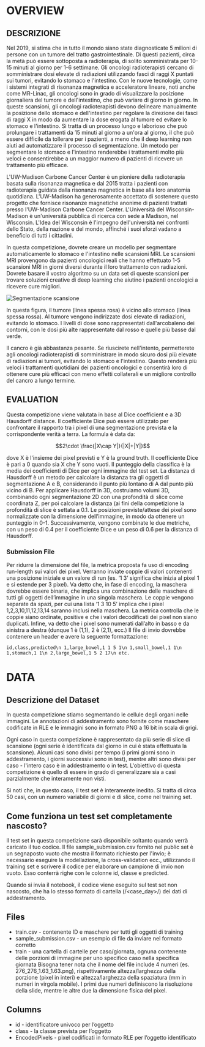 # OVERVIEW

## DESCRIZIONE

Nel 2019, si stima che in tutto il mondo siano state diagnosticate 5 milioni di persone con un tumore del tratto gastrointestinale. Di questi pazienti, circa la metà può essere sottoposta a radioterapia, di solito somministrata per 10-15 minuti al giorno per 1-6 settimane. Gli oncologi radioterapisti cercano di somministrare dosi elevate di radiazioni utilizzando fasci di raggi X puntati sui tumori, evitando lo stomaco e l'intestino. Con le nuove tecnologie, come i sistemi integrati di risonanza magnetica e acceleratore lineare, noti anche come MR-Linac, gli oncologi sono in grado di visualizzare la posizione giornaliera del tumore e dell'intestino, che può variare di giorno in giorno. In queste scansioni, gli oncologi radioterapisti devono delineare manualmente la posizione dello stomaco e dell'intestino per regolare la direzione dei fasci di raggi X in modo da aumentare la dose erogata al tumore ed evitare lo stomaco e l'intestino. Si tratta di un processo lungo e laborioso che può prolungare i trattamenti da 15 minuti al giorno a un'ora al giorno, il che può essere difficile da tollerare per i pazienti, a meno che il deep learning non aiuti ad automatizzare il processo di segmentazione. Un metodo per segmentare lo stomaco e l'intestino renderebbe i trattamenti molto più veloci e consentirebbe a un maggior numero di pazienti di ricevere un trattamento più efficace.

L'UW-Madison Carbone Cancer Center è un pioniere della radioterapia basata sulla risonanza magnetica e dal 2015 tratta i pazienti con radioterapia guidata dalla risonanza magnetica in base alla loro anatomia quotidiana. L'UW-Madison ha generosamente accettato di sostenere questo progetto che fornisce risonanze magnetiche anonime di pazienti trattati presso l'UW-Madison Carbone Cancer Center. L'Università del Wisconsin-Madison è un'università pubblica di ricerca con sede a Madison, nel Wisconsin. L'Idea del Wisconsin è l'impegno dell'università nei confronti dello Stato, della nazione e del mondo, affinché i suoi sforzi vadano a beneficio di tutti i cittadini.

In questa competizione, dovrete creare un modello per segmentare automaticamente lo stomaco e l'intestino nelle scansioni MRI. Le scansioni MRI provengono da pazienti oncologici reali che hanno effettuato 1-5 scansioni MRI in giorni diversi durante il loro trattamento con radiazioni. Dovrete basare il vostro algoritmo su un data set di queste scansioni per trovare soluzioni creative di deep learning che aiutino i pazienti oncologici a ricevere cure migliori.

![Segmentazione scansione](https://lh5.googleusercontent.com/zbBUgbj1jyZxyu3r1vr5zKKr8yK1hSdwAM3HpD_n6j2W-5-wKP3ZRusi_3yskSgnC-tMRKqOEtLycbLkTWCJAUe4Cylv_VsW81DYI4ray02uZLeSnlzAuZRIU7L2Q0KURYSMqFI)

In questa figura, il tumore (linea spessa rosa) è vicino allo stomaco (linea spessa rossa). Al tumore vengono indirizzate dosi elevate di radiazioni, evitando lo stomaco. I livelli di dose sono rappresentati dall'arcobaleno dei contorni, con le dosi più alte rappresentate dal rosso e quelle più basse dal verde.

Il cancro è già abbastanza pesante. Se riuscirete nell'intento, permetterete agli oncologi radioterapisti di somministrare in modo sicuro dosi più elevate di radiazioni ai tumori, evitando lo stomaco e l'intestino. Questo renderà più veloci i trattamenti quotidiani dei pazienti oncologici e consentirà loro di ottenere cure più efficaci con meno effetti collaterali e un migliore controllo del cancro a lungo termine.

## EVALUATION

Questa competizione viene valutata in base al Dice coefficient e a 3D Hausdorff distance. Il coefficiente Dice può essere utilizzato per confrontare il rapporto tra i pixel di una segmentazione prevista e la corrispondente verità a terra. La formula è data da:

$$2\cdot \frac{|X\cap Y|}{|X|+|Y|}$$

dove X è l'insieme dei pixel previsti e Y è la ground truth. Il coefficiente Dice è pari a 0 quando sia X che Y sono vuoti. Il punteggio della classifica è la media dei coefficienti di Dice per ogni immagine del test set.
La distanza di Hausdorff è un metodo per calcolare la distanza tra gli oggetti di segmentazione A e B, considerando il punto più lontano di A dal punto più vicino di B.
Per applicare Hausdorff in 3D, costruiamo volumi 3D, combinando ogni segmentazione 2D con una profondità di slice come coordinata Z, per poi calcolare la distanza (ai fini della competizione la profondità di slice è settata a 0.1. Le posizioni previste/attese dei pixel sono normalizzate con la dimensione dell’immagine, in modo da ottenere un punteggio in 0-1.
Successivamente, vengono combinate le due metriche, con un peso di 0.4 per il coefficiente Dice e un peso di 0.6 per la distanza di Hausdorff.

### Submission File

Per ridurre la dimensione del file, la metrica proposta fa uso di encoding run-length sui valori dei pixel.
Verranno inviate coppie di valori contenenti una posizione iniziale e un valore di run (es. ‘1 3’ significa che inizia al pixel 1 e si estende per 3 pixel).
Va detto che, in fase di encoding, la maschera dovrebbe essere binaria, che implica una combinazione delle maschere di tutti gli oggetti dell’immagine in una singola maschera.
Le coppie vengono separate da spazi, per cui una lista ‘1 3 10 5’ implica che i pixel 1,2,3,10,11,12,13,14 saranno inclusi nella maschera.
La metrica controlla che le coppie siano ordinate, positive e che i valori decodificati dei pixel non siano duplicati.
Infine, va detto che i pixel sono numerati dall’alto in basso e da sinistra a destra (dunque 1 è (1,1), 2 è (2,1), ecc.)
Il file di invio dovrebbe contenere un header e avere la seguente formattazione:

`id,class,predicted\n 1,large_bowel,1 1 5 1\n 1,small_bowel,1 1\n 1,stomach,1 1\n 2,large_bowel,1 5 2 17\n etc.`

# DATA

## Descrizione del Dataset
In questa competizione stiamo segmentando le cellule degli organi nelle immagini. Le annotazioni di addestramento sono fornite come maschere codificate in RLE e le immagini sono in formato PNG a 16 bit in scala di grigi.

Ogni caso in questa competizione è rappresentato da più serie di slice di scansione (ogni serie è identificata dal giorno in cui è stata effettuata la scansione). Alcuni casi sono divisi per tempo (i primi giorni sono in addestramento, i giorni successivi sono in test), mentre altri sono divisi per caso - l'intero caso è in addestramento o in test. L'obiettivo di questa competizione è quello di essere in grado di generalizzare sia a casi parzialmente che interamente non visti.

Si noti che, in questo caso, il test set è interamente inedito. Si tratta di circa 50 casi, con un numero variabile di giorni e di slice, come nel training set.

## Come funziona un test set completamente nascosto?

Il test set in questa competizione sarà disponibile soltanto quando verrà caricato il tuo codice. Il file sample_submission.csv fornito nel public set è un segnaposto vuoto che mostra il formato richiesto per l'invio; è necessario eseguire la modellazione, la cross-validation ecc., utilizzando il training set e scrivere il codice per elaborare un campione di invio non vuoto. Esso conterrà righe con le colonne id, classe e predicted.

Quando si invia il notebook, il codice viene eseguito sul test set non nascosto, che ha lo stesso formato di cartella (<case>/<case_day>/<scans>) dei dati di addestramento.

## Files

* train.csv - contenente ID e maschere per tutti gli oggetti di training
* sample_submission.csv - un esempio di file da inviare nel formato corretto
* train - una cartella di cartelle per caso/giornata, ognuna contenente delle porzioni di immagine per uno specifico caso nella specifica giornata
Bisogna tener nota che il nome del file include 4 numeri (es. 276_276_1.63_1.63.png), rispettivamente altezza/larghezza della porzione (pixel in interi) e altezza/larghezza della spaziatura (mm in numeri in virgola mobile). I primi due numeri definiscono la risoluzione della slide, mentre le altre due la dimensione fisica del pixel.

## Columns

* id - identificatore univoco per l’oggetto
* class - la classe prevista per l’oggetto
* EncodedPixels - pixel codificati in formato RLE per l’oggetto identificato
